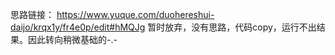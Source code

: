 思路链接： https://www.yuque.com/duohereshui-daijo/krqx1y/fr4e0p/edit#hMQJg
暂时放弃，没有思路，代码copy，运行不出结果。因此转向稍微基础的-.-